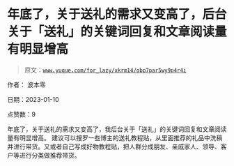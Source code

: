 # 年底了，关于送礼的需求又变高了，后台关于「送礼」的关键词回复和文章阅读量有明显增高

> 原文：[`www.yuque.com/for_lazy/xkrm14/qbp7par5wy9p4r4i`](https://www.yuque.com/for_lazy/xkrm14/qbp7par5wy9p4r4i)

作者： 波本零 

日期：2023-01-10 

点赞数：9 

年底了，关于送礼的需求又变高了，我后台关于「送礼」的关键词回复和文章阅读量有明显增高。 建议可以搜罗一些博主的送礼教程贴，从里面推荐的礼品中洗稿并进行带货。又或者自己写成好物教程贴，把人群分成朋友、亲戚家人、领导、客户等进行分类做推荐带货。 

